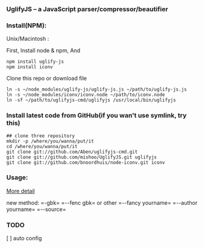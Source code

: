 ### UglifyJS – a JavaScript parser/compressor/beautifier 

### Install(NPM):
Unix/Macintosh :

First, Install node & npm, And

    npm install uglify-js
    npm install iconv

Clone this repo or download file

    ln -s ~/node_modules/uglify-js/uglify-js.js ~/path/to/uglify-js.js
    ln -s ~/node_modules/iconv/iconv.node ~/path/to/iconv.node
    ln -sf ~/path/to/uglifyjs-cmd/uglifyjs /usr/local/bin/uglifyjs

### Install latest code from GitHub(if you wan't use symlink, try this)

    ## clone three repository
    mkdir -p /where/you/wanna/put/it
    cd /where/you/wanna/put/it
    git clone git://github.com/Aben/uglifyjs-cmd.git
    git clone git://github.com/mishoo/UglifyJS.git uglifyjs
    git clone git://github.com/bnoordhuis/node-iconv.git iconv

### Usage:
[More detail](https://github.com/joyent/node/wiki)

new method:
    =-gbk=
    =--fenc gbk= or other
    =--fancy yourname=
    =--author yourname=
    =--source=
 

### TODO

[ ] auto config 

